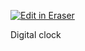 <p><a target="_blank" href="https://app.eraser.io/workspace/J1w2Y1bsoLQbpa8bzEUW" id="edit-in-eraser-github-link"><img alt="Edit in Eraser" src="https://firebasestorage.googleapis.com/v0/b/second-petal-295822.appspot.com/o/images%2Fgithub%2FOpen%20in%20Eraser.svg?alt=media&amp;token=968381c8-a7e7-472a-8ed6-4a6626da5501"></a></p>

Digital clock


<!--- Eraser file: https://app.eraser.io/workspace/J1w2Y1bsoLQbpa8bzEUW --->